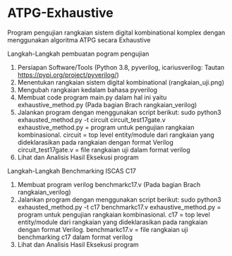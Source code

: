 # ATPG-Exhaustive
Program pengujian rangkaian sistem digital kombinational komplex dengan menggunakan algoritma ATPG secara Exhaustive

Langkah-Langkah pembuatan pogram pengujian
1. Persiapan Software/Tools (Python 3.8, pyverilog, icariusverilog: Tautan https://pypi.org/project/pyverilog/)
2. Menentukan rangkaian sistem digital kombinational (rangkaian_uji.png)
3. Mengubah rangkaian kedalam bahasa pyverilog
4. Membuat code program main.py dalam hal ini yaitu exhaustive_method.py (Pada bagian Brach rangkaian_verilog)
5. Jalankan program dengan menggunakan script berikut: sudo python3 exhausted_method.py -t circuit circuit_test17gate.v
exhaustive_method.py = program untuk pengujian rangkaian kombinasional.
circuit = top level entity/module dari rangkaian yang dideklarasikan pada rangkaian dengan format Verilog
circuit_test17gate.v = file rangkaian uji dalam format verilog
6. Lihat dan Analisis Hasil Eksekusi program


Langkah-Langkah Benchmarking ISCAS C17
1. Membuat program verilog benchmarkc17.v (Pada bagian Brach rangkaian_verilog)
2. Jalankan program dengan menggunakan script berikut: sudo python3 exhausted_method.py -t c17 benchmarkc17.v
exhaustive_method.py = program untuk pengujian rangkaian kombinasional.
c17 = top level entity/module dari rangkaian yang dideklarasikan pada rangkaian dengan format Verilog.
benchmarkc17.v = file rangkaian uji benchmarking c17 dalam format verilog
3. Lihat dan Analisis Hasil Eksekusi program
